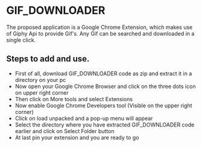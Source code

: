 # GIF_DOWNLOADER
The proposed application is a Google Chrome Extension, which makes use of Giphy Api to provide Gif's. Any Gif can be searched and downloaded in a single click. 
## Steps to add and use.
* First of all, download GIF_DOWNLOADER code as zip and extract it in a directory on your pc
* Now open your Google Chrome Browser and click on the three dots icon on upper right corner
* Then click on More tools and select Extensions
* Now enable Google Chrome Developers tool (Visible on the upper right corner)
* Click on load unpacked and a pop-up menu will appear
* Select the directory where you have extracted GIF_DOWNLOADER code earlier and click on Select Folder button
* At last pin your extension and you are ready to go
